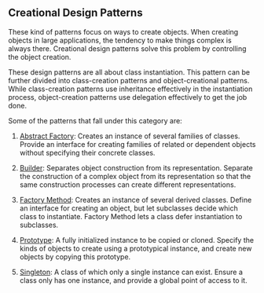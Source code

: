 ## Creational Design Patterns

These kind of patterns focus on ways to create objects. When creating objects in large applications, the tendency to make things complex is always there. Creational design patterns solve this problem by controlling the object creation.

These design patterns are all about class instantiation. This pattern can be further divided into class-creation patterns and object-creational patterns. While class-creation patterns use inheritance effectively in the instantiation process, object-creation patterns use delegation effectively to get the job done.

Some of the patterns that fall under this category are:

1. [Abstract Factory]():  Creates an instance of several families of classes. Provide an interface for creating families of related or dependent objects without specifying their concrete classes.

2. [Builder](): Separates object construction from its representation. Separate the construction of a complex object from its representation so that the same construction processes can create different representations.

3. [Factory Method](): Creates an instance of several derived classes. Define an interface for creating an object, but let subclasses decide which class to instantiate. Factory Method lets a class defer instantiation to subclasses.

4. [Prototype](): A fully initialized instance to be copied or cloned. Specify the kinds of objects to create using a prototypical instance, and create new objects by copying this prototype.

5. [Singleton](): A class of which only a single instance can exist. Ensure a class only has one instance, and provide a global point of access to it.
